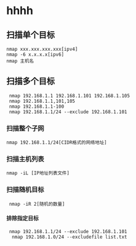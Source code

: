 # hhhh

## 扫描单个目标

```text
nmap xxx.xxx.xxx.xxx[ipv4]
nmap -6 x.x.x.x[ipv6]
nmap 主机名
```

## 扫描多个目标

```text
 nmap 192.168.1.1 192.168.1.101 192.168.1.105
 nmap 192.168.1.1,101,105
 nmap 192.168.1.1-100
 nmap 192.168.1.1/24 --exclude 192.168.1.101
```

### 扫描整个子网

```text
nmap 192.168.1.1/24[CIDR格式的网络地址]
```

### 扫描主机列表

```text
nmap -iL [IP地址列表文件]
```

### 扫描随机目标

```text
 nmap -iR 2[随机的数量]
```

#### 排除指定目标

```text
 nmap 192.168.1.1/24 --exclude 192.168.1.101
  nmap 192.168.1.0/24 --excludefile list.txt
```

